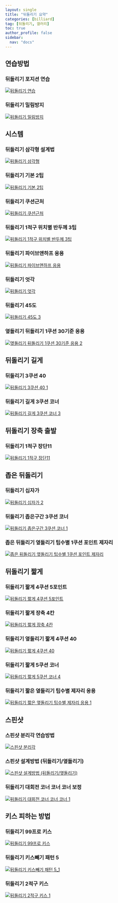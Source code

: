 ```yaml
---
layout: single
title: "뒤돌리기 요약"
categories: [billiard]
tag: [뒤돌리기, 갤러리]
toc: true
author_profile: false
sidebar:
  nav: "docs"
---
```


## 연습방법

### 뒤돌리기 포지션 연습

[![뒤돌리기 연습](/images/%EB%92%A4%EB%8F%8C%EB%A6%AC%EA%B8%B0%20%EC%97%B0%EC%8A%B5.png)](/images/%EB%92%A4%EB%8F%8C%EB%A6%AC%EA%B8%B0%20%EC%97%B0%EC%8A%B5.png)

### 뒤돌리기 밀림방지

[![뒤돌리기 밀림방지](/images/%EB%92%A4%EB%8F%8C%EB%A6%AC%EA%B8%B0%20%EB%B0%80%EB%A6%BC%EB%B0%A9%EC%A7%80.png)](/images/%EB%92%A4%EB%8F%8C%EB%A6%AC%EA%B8%B0%20%EB%B0%80%EB%A6%BC%EB%B0%A9%EC%A7%80.png)

## 시스템

### 뒤돌리기 삼각형 설계법

[![뒤돌리기 삼각형](/images/%EB%92%A4%EB%8F%8C%EB%A6%AC%EA%B8%B0%20%EC%82%BC%EA%B0%81%ED%98%95.png)](/images/%EB%92%A4%EB%8F%8C%EB%A6%AC%EA%B8%B0%20%EC%82%BC%EA%B0%81%ED%98%95.png)


### 뒤돌리기 기본 2팁

[![뒤돌리기 기본 2팁](/images/%EB%92%A4%EB%8F%8C%EB%A6%AC%EA%B8%B0%20%EA%B8%B0%EB%B3%B8%202%ED%8C%81.png)](/images/%EB%92%A4%EB%8F%8C%EB%A6%AC%EA%B8%B0%20%EA%B8%B0%EB%B3%B8%202%ED%8C%81.png)

### 뒤돌리기 쿠션근처

[![뒤돌리기 쿠션근처](/images/%EB%92%A4%EB%8F%8C%EB%A6%AC%EA%B8%B0%20%EC%BF%A0%EC%85%98%EA%B7%BC%EC%B2%98.png)](/images/%EB%92%A4%EB%8F%8C%EB%A6%AC%EA%B8%B0%20%EC%BF%A0%EC%85%98%EA%B7%BC%EC%B2%98.png)

### 뒤돌리기 1적구 위치별 반두께 3팁

[![뒤돌리기 1적구 위치별 반두께 3팁](/images/%EB%92%A4%EB%8F%8C%EB%A6%AC%EA%B8%B0%201%EC%A0%81%EA%B5%AC%20%EC%9C%84%EC%B9%98%EB%B3%84%20%EB%B0%98%EB%91%90%EA%BB%98%203%ED%8C%81.png)](/images/%EB%92%A4%EB%8F%8C%EB%A6%AC%EA%B8%B0%201%EC%A0%81%EA%B5%AC%20%EC%9C%84%EC%B9%98%EB%B3%84%20%EB%B0%98%EB%91%90%EA%BB%98%203%ED%8C%81.png)

### 뒤돌리기 파이브앤하프 응용

[![뒤돌리기 파이브앤하프 응용](/images/%EB%92%A4%EB%8F%8C%EB%A6%AC%EA%B8%B0%20%ED%8C%8C%EC%9D%B4%EB%B8%8C%EC%95%A4%ED%95%98%ED%94%84%20%EC%9D%91%EC%9A%A9.png)](/images/%EB%92%A4%EB%8F%8C%EB%A6%AC%EA%B8%B0%20%ED%8C%8C%EC%9D%B4%EB%B8%8C%EC%95%A4%ED%95%98%ED%94%84%20%EC%9D%91%EC%9A%A9.png)

### 뒤돌리기 엇각

[![뒤돌리기 엇각](/images/%EB%92%A4%EB%8F%8C%EB%A6%AC%EA%B8%B0%20%EC%97%87%EA%B0%81.png)](/images/%EB%92%A4%EB%8F%8C%EB%A6%AC%EA%B8%B0%20%EC%97%87%EA%B0%81.png)

### 뒤돌리기 45도

[![뒤돌리기 45도 3](/images/%EB%92%A4%EB%8F%8C%EB%A6%AC%EA%B8%B0%2045%EB%8F%84%203.png)](/images/%EB%92%A4%EB%8F%8C%EB%A6%AC%EA%B8%B0%2045%EB%8F%84%203.png)

### 옆돌리기 뒤돌리기 1쿠션 30기준 응용

[![옆돌리기 뒤돌리기 1쿠션 30기준 응용 2](/images/%EC%98%86%EB%8F%8C%EB%A6%AC%EA%B8%B0%201%EC%BF%A0%EC%85%98%2030%20%EC%9D%91%EC%9A%A9%202.jpg)](/images/%EC%98%86%EB%8F%8C%EB%A6%AC%EA%B8%B0%201%EC%BF%A0%EC%85%98%2030%20%EC%9D%91%EC%9A%A9%202.jpg)

## 뒤돌리기 길게

### 뒤돌리기 3쿠션 40

[![뒤돌리기 3쿠션 40 1](/images/%EB%92%A4%EB%8F%8C%EB%A6%AC%EA%B8%B0%203%EC%BF%A0%EC%85%98%2040%201.png)](/images/%EB%92%A4%EB%8F%8C%EB%A6%AC%EA%B8%B0%203%EC%BF%A0%EC%85%98%2040%201.png)

### 뒤돌리기 길게 3쿠션 코너

[![뒤돌리기 길게 3쿠션 코너 3](/images/%EB%92%A4%EB%8F%8C%EB%A6%AC%EA%B8%B0%20%EA%B8%B8%EA%B2%8C%203%EC%BF%A0%EC%85%98%20%EC%BD%94%EB%84%88%203.jpg)](/images/%EB%92%A4%EB%8F%8C%EB%A6%AC%EA%B8%B0%20%EA%B8%B8%EA%B2%8C%203%EC%BF%A0%EC%85%98%20%EC%BD%94%EB%84%88%203.jpg)

## 뒤돌리기 장축 출발

### 뒤돌리기 1적구 장단11

[![ 뒤돌리기 1적구 장단11](/images/%EB%92%A4%EB%8F%8C%EB%A6%AC%EA%B8%B0%201%EC%A0%81%EA%B5%AC%20%EC%9E%A5%EB%8B%A8%2011.png)](/images/%EB%92%A4%EB%8F%8C%EB%A6%AC%EA%B8%B0%201%EC%A0%81%EA%B5%AC%20%EC%9E%A5%EB%8B%A8%2011.png)

## 좁은 뒤돌리기

### 뒤돌리기 십자가

[![뒤돌리기 십자가 2](/images/%EB%92%A4%EB%8F%8C%EB%A6%AC%EA%B8%B0%20%EC%8B%AD%EC%9E%90%EA%B0%80%202.png)](/images/%EB%92%A4%EB%8F%8C%EB%A6%AC%EA%B8%B0%20%EC%8B%AD%EC%9E%90%EA%B0%80%202.png)

### 뒤돌리기 좁은구간 3쿠션 코너

[![ 뒤돌리기 좁은구간 3쿠션 코너 1](/images/%EB%92%A4%EB%8F%8C%EB%A6%AC%EA%B8%B0-%EC%A2%81%EC%9D%80%EA%B5%AC%EA%B0%84-3%EC%BF%A0%EC%85%98-%EC%BD%94%EB%84%88-1.png)]()

### 좁은 뒤돌리기 옆돌리기 팁수별 1쿠션 포인트 제자리

[![좁은 뒤돌리기 옆돌리기 팁수별 1쿠션 포인트 제자리](/images/%EC%A2%81%EC%9D%80%EC%98%86%EB%8F%8C%EB%A6%AC%EA%B8%B0%20%EC%A0%9C%EC%9E%90%EB%A6%AC%20%ED%8C%81%EC%88%98.png)]()

## 뒤돌리기 짧게

### 뒤돌리기 짧게 4쿠션 5포인트

[![뒤돌리기 짧게 4쿠션 5포인트](/images/%EB%92%A4%EB%8F%8C%EB%A6%AC%EA%B8%B0%20%EC%A7%A7%EA%B2%8C%202%EC%A0%81%EA%B5%AC%203%ED%8F%AC%EC%9D%B8%ED%8A%B8.png)](/images/%EB%92%A4%EB%8F%8C%EB%A6%AC%EA%B8%B0%20%EC%A7%A7%EA%B2%8C%202%EC%A0%81%EA%B5%AC%203%ED%8F%AC%EC%9D%B8%ED%8A%B8.png)

### 뒤돌리기 짧게 장축 4칸

[![뒤돌리기 짧게 장축 4칸](/images/%EB%92%A4%EB%8F%8C%EB%A6%AC%EA%B8%B0%20%EC%A7%A7%EA%B2%8C%201%EC%A0%81%EA%B5%AC%20%EC%9E%A5%EC%B6%95%204%EC%B9%B8.png)](/images/%EB%92%A4%EB%8F%8C%EB%A6%AC%EA%B8%B0%20%EC%A7%A7%EA%B2%8C%201%EC%A0%81%EA%B5%AC%20%EC%9E%A5%EC%B6%95%204%EC%B9%B8.png)

### 뒤돌리기 옆돌리기 짧게 4쿠션 40

[![뒤돌리기 짧게 4쿠션 40](/images/%EC%98%86%EB%8F%8C%EB%A6%AC%EA%B8%B0%204%EC%BF%A0%EC%85%98%2040.png)](/images/%EC%98%86%EB%8F%8C%EB%A6%AC%EA%B8%B0%204%EC%BF%A0%EC%85%98%2040.png)

### 뒤돌리기 짧게 5쿠션 코너

[![뒤돌리기 짧게 5쿠션 코너 4](/images/%EB%92%A4%EB%8F%8C%EB%A6%AC%EA%B8%B0%20%EC%A7%A7%EA%B2%8C%205%EC%BF%A0%EC%85%98%20%EC%BD%94%EB%84%88%204.jpg)](/images/%EB%92%A4%EB%8F%8C%EB%A6%AC%EA%B8%B0%20%EC%A7%A7%EA%B2%8C%205%EC%BF%A0%EC%85%98%20%EC%BD%94%EB%84%88%204.jpg)

### 뒤돌리기 짧은 옆돌리기 팁수별 제자리 응용

[![ 뒤돌리기 짧은 옆돌리기 팁수별 제자리 응용 1](/images/%EB%92%A4%EB%8F%8C%EB%A6%AC%EA%B8%B0%20%EC%A7%A7%EC%9D%80%EC%98%86%EB%8F%8C%EB%A6%AC%EA%B8%B0%20%EC%A0%9C%EC%9E%90%EB%A6%AC%20%EC%9D%91%EC%9A%A9%201.jpg)](/images/%EB%92%A4%EB%8F%8C%EB%A6%AC%EA%B8%B0%20%EC%A7%A7%EC%9D%80%EC%98%86%EB%8F%8C%EB%A6%AC%EA%B8%B0%20%EC%A0%9C%EC%9E%90%EB%A6%AC%20%EC%9D%91%EC%9A%A9%201.jpg)

## 스핀샷

### 스핀샷 분리각 연습방법

[![스핀샷 분리각](/images/%EC%8A%A4%ED%95%80%EC%83%B7%20%EB%B6%84%EB%A6%AC%EA%B0%81.png)](/images/%EC%8A%A4%ED%95%80%EC%83%B7%20%EB%B6%84%EB%A6%AC%EA%B0%81.png)

### 스핀샷 설계방법 (뒤돌리기/옆돌리기)

[![스핀샷 설계방법 (뒤돌리기/옆돌리기)](/images/%EC%8A%A4%ED%95%80%EC%83%B7%20%EC%84%A4%EA%B3%84.png)](/images/%EC%8A%A4%ED%95%80%EC%83%B7%20%EC%84%A4%EA%B3%84.png)

### 뒤돌리기 대회전 코너 코너 코너 보정

[![뒤돌리기 대회전 코너 코너 코너 1](/images/%EB%92%A4%EB%8F%8C%EB%A6%AC%EA%B8%B0%20%EB%8C%80%ED%9A%8C%EC%A0%84.png)](/images/%EB%92%A4%EB%8F%8C%EB%A6%AC%EA%B8%B0%20%EB%8C%80%ED%9A%8C%EC%A0%84.png)

## 키스 피하는 방법

### 뒤돌리기 99프로 키스

[![뒤돌리기 99프로 키스](/images/%EB%92%A4%EB%8F%8C%EB%A6%AC%EA%B8%B0%2099%ED%94%84%EB%A1%9C%20%ED%82%A4%EC%8A%A4.png)](/images/%EB%92%A4%EB%8F%8C%EB%A6%AC%EA%B8%B0%2099%ED%94%84%EB%A1%9C%20%ED%82%A4%EC%8A%A4.png)

### 뒤돌리기 키스빼기 패턴 5

[![뒤돌리기 키스빼기 패턴 5_1](/images/%EB%92%A4%EB%8F%8C%EB%A6%AC%EA%B8%B0%20%ED%82%A4%EC%8A%A4%EB%B9%BC%EA%B8%B0%20%ED%8C%A8%ED%84%B45_1.png)](/images/%EB%92%A4%EB%8F%8C%EB%A6%AC%EA%B8%B0%20%ED%82%A4%EC%8A%A4%EB%B9%BC%EA%B8%B0%20%ED%8C%A8%ED%84%B45_1.png)

### 뒤돌리기 2적구 키스

[![뒤돌리기 2적구 키스 1](/images/%EB%92%A4%EB%8F%8C%EB%A6%AC%EA%B8%B0%202%EC%A0%81%EA%B5%AC%20%ED%82%A4%EC%8A%A4_1.png)](/images/%EB%92%A4%EB%8F%8C%EB%A6%AC%EA%B8%B0%202%EC%A0%81%EA%B5%AC%20%ED%82%A4%EC%8A%A4_1.png)

